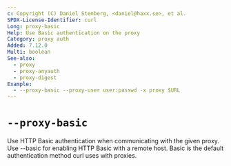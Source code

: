 ```yaml
---
c: Copyright (C) Daniel Stenberg, <daniel@haxx.se>, et al.
SPDX-License-Identifier: curl
Long: proxy-basic
Help: Use Basic authentication on the proxy
Category: proxy auth
Added: 7.12.0
Multi: boolean
See-also:
  - proxy
  - proxy-anyauth
  - proxy-digest
Example:
  - --proxy-basic --proxy-user user:passwd -x proxy $URL
---
```


# `--proxy-basic`

Use HTTP Basic authentication when communicating with the given proxy. Use
--basic for enabling HTTP Basic with a remote host. Basic is the default
authentication method curl uses with proxies.
